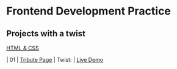# Frontend Development Practice 
<h2>Projects with a twist  </h2>

[HTML & CSS](https://github.com/OAAK125/FrontendPractice/tree/main/HTML%20%26%20CSS)
                                                                   
| 01  | [Tribute Page](https://github.com/OAAK125/FrontendPractice/tree/main/HTML%20%26%20CSS/TributePage) | Twist:                        | [Live Demo](https://50projects50days.com/projects/expanding-cards/)               
